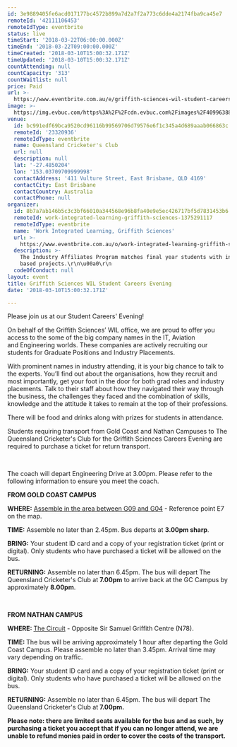 ```yaml
---
id: 3e9889405fe6acd017177bc4572b899a7d2a7f2a773c6dde4a2174fba9ca45e7
remoteId: '42111106453'
remoteIdType: eventbrite
status: live
timeStart: '2018-03-22T06:00:00.000Z'
timeEnd: '2018-03-22T09:00:00.000Z'
timeCreated: '2018-03-10T15:00:32.171Z'
timeUpdated: '2018-03-10T15:00:32.171Z'
countAttending: null
countCapacity: '313'
countWaitlist: null
price: Paid
url: >-
  https://www.eventbrite.com.au/e/griffith-sciences-wil-student-careers-evening-tickets-42111106453?aff=ebapi
image: >-
  https://img.evbuc.com/https%3A%2F%2Fcdn.evbuc.com%2Fimages%2F40996388%2F18724739039%2F1%2Foriginal.jpg?s=d8acffffdd92646e0186c17df3e4649a
venue:
  id: bc991edf69bca9520cd96116b99569706d79576e6f1c345a4d689aaab066863c
  remoteId: '23320936'
  remoteIdType: eventbrite
  name: Queensland Cricketer's Club
  url: null
  description: null
  lat: '-27.4850204'
  lon: '153.03709709999998'
  contactAddress: '411 Vulture Street, East Brisbane, QLD 4169'
  contactCity: East Brisbane
  contactCountry: Australia
  contactPhone: null
organizer:
  id: 8b7a7ab146b5c3c3bf66010a344568e96b8fa40e9e5ec426717bf5d7831453b6
  remoteId: work-integrated-learning-griffith-sciences-1375291117
  remoteIdType: eventbrite
  name: 'Work Integrated Learning, Griffith Sciences'
  url: >-
    https://www.eventbrite.com.au/o/work-integrated-learning-griffith-sciences-1375291117
  description: >-
    The Industry Affiliates Program matches final year students with industry
    based projects.\r\n\u00a0\r\n
  codeOfConduct: null
layout: event
title: Griffith Sciences WIL Student Careers Evening
date: '2018-03-10T15:00:32.171Z'

---
```

<P><SPAN>Please join us at our Student Careers' Evening!</SPAN></P>
<P><SPAN>On behalf of the Griffith Sciences’ WIL office, we are proud to offer you access to the some of the big company names in the IT, Aviation and <SPAN CLASS="il">Engineering</SPAN> worlds. These companies are actively recruiting our students for Graduate Positions and Industry Placements.</SPAN></P>
<P><SPAN>With prominent names in industry attending, it is your big chance to talk to the experts. You’ll find out about the organisations, how they recruit and most importantly, get your foot in the door for both grad roles and industry placements. Talk to their staff about how they navigated their way through the business, the challenges they faced and the combination of skills, knowledge and the attitude it takes to remain at the top of their professions. </SPAN></P>
<P><SPAN>There will be food and drinks along with prizes for students in attendance. </SPAN></P>
<P>Students requiring transport from Gold Coast and Nathan Campuses to The Queensland Cricketer's Club for the Griffith Sciences Careers Evening are required to purchase a ticket for return transport.</P>
<P><BR></P>
<P>The coach will depart Engineering Drive at 3.00pm. Please refer to the following information to ensure you meet the coach.</P>
<P><STRONG>FROM GOLD COAST CAMPUS</STRONG></P>
<P><STRONG>WHERE:</STRONG> <A HREF="https://www162.griffith.edu.au/public/campus-maps/building-locations-map-gcc.pdf" TARGET="_self" TITLE="GC Campus Map" REL="nofollow">Assemble in the area between G09 and G04</A> - Reference point E7 on the map.</P>
<P><STRONG>TIME:</STRONG> Assemble no later than 2.45pm. Bus departs at <STRONG>3.00pm sharp</STRONG>.</P>
<P><STRONG>BRING:</STRONG> Your student ID card and a copy of your registration ticket (print or digital). Only students who have purchased a ticket will be allowed on the bus.</P>
<P><STRONG>RETURNING:</STRONG> Assemble no later than 6.45pm. The bus will depart The Queensland Cricketer's Club at<STRONG> 7.00pm</STRONG> to arrive back at the GC Campus by approximately <STRONG>8.00pm</STRONG>.</P>
<P><BR></P>
<P><STRONG>FROM NATHAN CAMPUS</STRONG></P>
<P><STRONG>WHERE: </STRONG><A HREF="https://www2.griffith.edu.au/about-griffith/campuses-and-facilities/nathan#nathan-map" TARGET="_blank" TITLE="The Circuit - Nathan Campus map" REL="noreferrer noopener nofollow noopener noreferrer nofollow">The Circuit</A> - Opposite Sir Samuel Griffith Centre (N78).</P>
<P><STRONG>TIME: </STRONG>The bus will be arriving approximately 1 hour after departing the Gold Coast Campus. Please assemble no later than 3.45pm. Arrival time may vary depending on traffic.</P>
<P><STRONG>BRING:</STRONG> Your student ID card and a copy of your registration ticket (print or digital). Only students who have purchased a ticket will be allowed on the bus.</P>
<P><SPAN><STRONG>RETURNING:</STRONG><SPAN> Assemble no later than 6.45pm. The bus will depart The Queensland Cricketer's Club at</SPAN><STRONG> 7.00pm.</STRONG></SPAN></P>
<P><SPAN><STRONG><SPAN>Please note: there are limited seats available for the bus and as such, by purchasing a ticket you accept that if you can no longer attend, we are unable to refund monies paid in order to cover the costs of the transport.</SPAN> </STRONG></SPAN></P>
